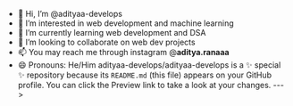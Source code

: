- 👋 Hi, I’m @adityaa-develops
- 👀 I’m interested in web development and machine learning
- 🌱 I’m currently learning web development and DSA
- 💞️ I’m looking to collaborate on web dev projects
- 📫 You may reach me through instagram @__aditya.ranaaa__
- 😄 Pronouns: He/Him 
adityaa-develops/adityaa-develops is a ✨ special ✨ repository because its `README.md` (this file) appears on your GitHub profile.
You can click the Preview link to take a look at your changes.
--->

